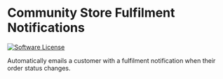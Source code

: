 # Community Store Fulfilment Notifications

[![Software License](https://img.shields.io/badge/license-MIT-brightgreen.svg?style=flat-square)](LICENSE)

Automatically emails a customer with a fulfilment notification when their order status changes.
